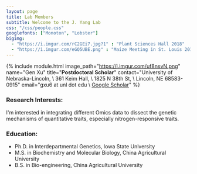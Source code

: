 ```yaml
---
layout: page
title: Lab Members
subtitle: Welcome to the J. Yang Lab
css: "/css/people.css"
googlefonts: ["Monoton", "Lobster"]
bigimg:
  - "https://i.imgur.com/rC2GEi7.jpg?1" : "Plant Sciences Hall 2018"
  - "https://i.imgur.com/eGQ5UBE.png" : "Maize Meeting in St. Louis 2019"
---
```



{% include module.html 
image_path="https://i.imgur.com/uf8nsvN.png" 
name="Gen Xu" 
title="__Postdoctoral Scholar__" 
contact="University of Nebraska-Lincoln, \\
  361 Keim Hall, \\
  1825 N 38th St, \\
  Lincoln, NE 68583-0915"
email="gxu6 at unl dot edu \\
[Google Scholar](https://scholar.google.com/citations?user=EQUPblkAAAAJ&hl)"
%}


### Research Interests:

I'm interested in integrating different Omics data to dissect the genetic mechanisms of quantitative traits, especially nitrogen-responsive traits. 

### Education:

- Ph.D. in Interdepartmental Genetics, Iowa State University 
- M.S. in Biochemistry and Molecular Biology, China Agricultural University
- B.S. in Bio-engineering, China Agricultural University 

